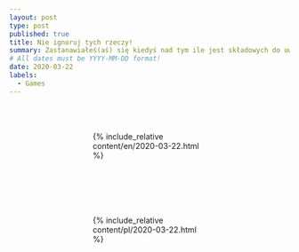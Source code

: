 ```yaml
---
layout: post
type: post
published: true
title: Nie ignoruj tych rzeczy!
summary: Zastanawiałeś(aś) się kiedyś nad tym ile jest składowych do uwzględnienia w projektowanej grze? Grafika, AI, muzyka, efekty dźwiękowe, fabuła, dialogi, animacje, design poziomu. Które są najważniejsze? Na których w dzisiejszych czasach nie warto oszczędzać? Z cyklu, "Dzienniki aktywnego gracza".
# All dates must be YYYY-MM-DD format!
date: 2020-03-22
labels:
  - Games
---
```


<div class="ui top attached tabular menu">
  <span class="iconify icon-30" data-icon="pixelarticons:code" style="color: white; margin: auto 15px;"></span>

<a class="item active" data-tab="first"><span class="iconify icon-20" data-icon="twemoji:flag-england"></span></a>
<a class="item" data-tab="second"><span class="iconify icon-20" data-icon="emojione-v1:flag-for-poland"></span></a>

</div>

<!--
****************************************
ENGLISH TAB
****************************************
-->
<div class="ui bottom attached tab segment active mb-5" data-tab="first" style="padding: 50px 150px;">
     {% include_relative content/en/2020-03-22.html %}
</div>

<!--
****************************************
POLISH TAB
****************************************
-->
<div class="ui bottom attached tab segment mb-5" data-tab="second" style="padding: 50px 150px;">
     {% include_relative content/pl/2020-03-22.html %}
</div>
